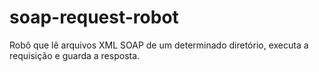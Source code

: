 # soap-request-robot
Robô que lê arquivos XML SOAP de um determinado diretório, executa a requisição e guarda a resposta.
